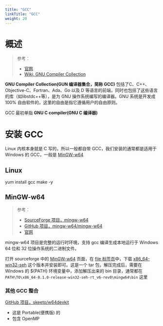 ```yaml
---
title: "GCC"
linkTitle: "GCC"
weight: 20
---
```


# 概述

> 参考：
> 
> - [官网](https://gcc.gnu.org/)
> - [Wiki, GNU Compiler Collection](https://en.wikipedia.org/wiki/GNU_Compiler_Collection)

**GNU Compiler Collection(GUN 编译器集合，简称 GCC)** 包括了C、C++、Objective-C、Fortran、Ada、Go 以及 D 等语言的前端，同时也包括了这些语言的库（如libstdc++等），是为 GNU 操作系统编写的编译器。GNU 系统是开发成 100% 自由软件的，这里的自由是指它遵循用户的自由原则。

GCC 最初单指 **GNU C compiler(GNU C 编译器)**

# 安装 GCC

Linux 内核本身就是 C 写的，所以一般都自带 GCC，我们安装的通常都是适用于 Windows 的 GCC，一般是 [MinGW-w64](#MinGW-w64)

## Linux

yum install gcc make -y

## MinGW-w64

> 参考：
> 
> - [SourceForge 项目，mingw-w64](https://sourceforge.net/projects/mingw-w64/)
> - [GitHub 项目，mingw-w64/mingw-w64](https://github.com/mingw-w64/mingw-w64)
> - [官网](https://www.mingw-w64.org/)

mingw-w64 项目是完整的运行时环境，支持 gcc 编译生成本地运行于 Windows 64 位和 32 位操作系统的二进制文件。

打开 sourceforge 中的 [MinGW-w64](https://sourceforge.net/projects/mingw-w64/) 页面，在 [file 标签页](https://sourceforge.net/projects/mingw-w64/files/)中，下载 [x86_64-win32-seh](https://sourceforge.net/projects/mingw-w64/files/Toolchains%20targetting%20Win64/Personal%20Builds/mingw-builds/8.1.0/threads-win32/seh/x86_64-8.1.0-release-win32-seh-rt_v6-rev0.7z) 这个版本并安装即可。这是一个 tar 包，解压完成后，需要在 Windows 的 ${PATH} 环境变量中，添加解压出来的 bin 目录，通常都在 `PATH\TO\x86_64-8.1.0-release-win32-seh-rt_v6-rev0\mingw64\bin` 这里

### 其他 GCC 整合

[GitHub 项目，skeeto/w64devkit](https://github.com/skeeto/w64devkit)

- 这是 Portable(便携版) 的
- 包含 OpenMP
